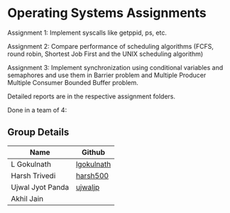 # Operating Systems Assignments

Assignment 1: Implement syscalls like getppid, ps, etc.

Assignment 2: Compare performance of scheduling algorithms (FCFS, round robin, Shortest Job First and the UNIX scheduling algorithm)

Assignment 3: Implement synchronization using conditional variables and semaphores and use them in Barrier problem and Multiple Producer Multiple Consumer Bounded Buffer problem.

Detailed reports are in the respective assignment folders.

Done in a team of 4:
## Group Details
|Name |Github | 
| --- | --- | 
|L Gokulnath | [lgokulnath](https://github.com/lgokulnath)
|Harsh Trivedi | [harsh500](https://github.com/harsh500)
|Ujwal Jyot Panda | [ujwaljp](https://github.com/ujwaljp)
|Akhil Jain | 
